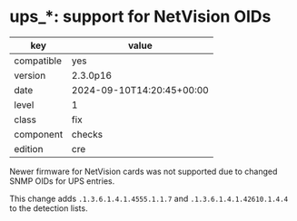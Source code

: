 [//]: # (werk v2)
# ups_*: support for NetVision OIDs

key        | value
---------- | ---
compatible | yes
version    | 2.3.0p16
date       | 2024-09-10T14:20:45+00:00
level      | 1
class      | fix
component  | checks
edition    | cre

Newer firmware for NetVision cards was not supported due to changed SNMP OIDs for UPS entries.

This change adds `.1.3.6.1.4.1.4555.1.1.7` and `.1.3.6.1.4.1.42610.1.4.4` to the detection lists.